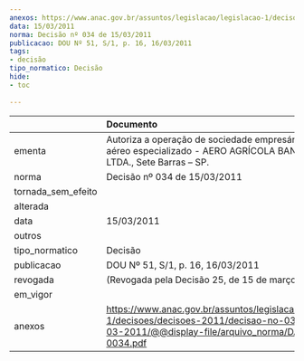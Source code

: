 ```yaml
---
anexos: https://www.anac.gov.br/assuntos/legislacao/legislacao-1/decisoes/decisoes-2011/decisao-no-034-de-15-03-2011/@@display-file/arquivo_norma/DA2011-0034.pdf
data: 15/03/2011
norma: Decisão nº 034 de 15/03/2011
publicacao: DOU Nº 51, S/1, p. 16, 16/03/2011
tags:
- decisão
tipo_normatico: Decisão
hide: 
- toc 
 
---
```


|                    | Documento                                                                                                                                                 |
|:-------------------|:----------------------------------------------------------------------------------------------------------------------------------------------------------|
| ementa             | Autoriza a operação de sociedade empresária de serviço aéreo especializado - AERO AGRÍCOLA BANAVALE LTDA., Sete Barras – SP.                              |
| norma              | Decisão nº 034 de 15/03/2011                                                                                                                              |
| tornada_sem_efeito |                                                                                                                                                           |
| alterada           |                                                                                                                                                           |
| data               | 15/03/2011                                                                                                                                                |
| outros             |                                                                                                                                                           |
| tipo_normatico     | Decisão                                                                                                                                                   |
| publicacao         | DOU Nº 51, S/1, p. 16, 16/03/2011                                                                                                                         |
| revogada           | (Revogada pela Decisão 25, de 15 de março de 2016)                                                                                                        |
| em_vigor           |                                                                                                                                                           |
| anexos             | https://www.anac.gov.br/assuntos/legislacao/legislacao-1/decisoes/decisoes-2011/decisao-no-034-de-15-03-2011/@@display-file/arquivo_norma/DA2011-0034.pdf |